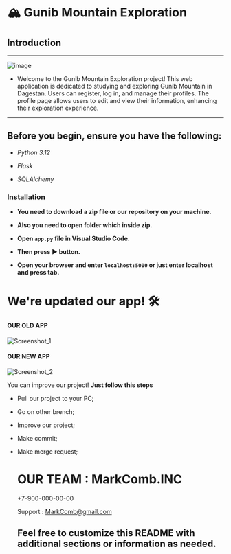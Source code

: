 # **🏔️ Gunib Mountain Exploration** 

## **Introduction**

***
![image](https://github.com/NazarSpokeOfk/Larionov-REeposy/assets/167083296/f7efe73e-75b1-47d4-9116-d37b0eb6bd4f) 


- Welcome to the Gunib Mountain Exploration project! This web application is dedicated to studying and exploring Gunib Mountain in Dagestan. Users can register, log in, and manage their profiles. The profile page allows users to edit and view their information, enhancing their exploration experience.

***

## **Before you begin, ensure you have the following:**

- *Python 3.12*

- *Flask*

- *SQLAlchemy*

### **Installation**

- **You need to download a zip file or our repository on your machine.**

- **Also you need to open folder which inside zip.**

- **Open `app.py` file in Visual Studio Code.**

- **Then press ▶️ button.**

- **Open your browser and enter `localhost:5000` or just enter localhost and press tab.**


# We're updated our app! 🛠
#### OUR OLD APP
![Screenshot_1](https://github.com/NazarSpokeOfk/Larionov-REeposy/assets/167083296/f4286d18-b276-4f99-9490-d0ae40d9cc42)
#### OUR NEW APP
![Screenshot_2](https://github.com/NazarSpokeOfk/Larionov-REeposy/assets/167083296/dc7a2b90-523a-4fea-8f75-d8d9d56a33e6)

You can improve our project!
**Just follow this steps**
- Pull our project to your PC;
- Go on other brench;
- Improve our project;
- Make commit;
- Make merge request;

  # OUR TEAM : MarkComb.INC
  
  +7-900-000-00-00
  
   Support : MarkComb@gmail.com

  ## Feel free to customize this README with additional sections or information as needed.

